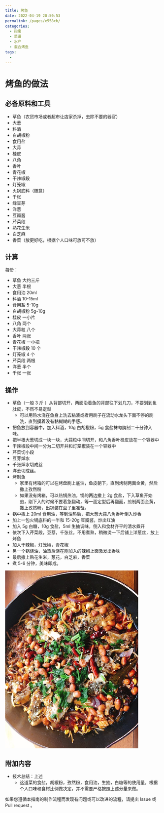 ```yaml
---
title: 烤鱼
date: 2022-04-19 20:50:53
permalink: /pages/e558cb/
categories:
  - 指南
  - 菜谱
  - 水产
  - 混合烤鱼
tags:
  - 
---
```

# 烤鱼的做法

## 必备原料和工具

- 草鱼（农贸市场或者超市让店家杀掉，去除不要的器官）
- 大葱
- 料酒
- 白胡椒粉
- 食用盐
- 大蒜
- 桂皮
- 八角
- 香叶
- 青花椒
- 干辣椒段
- 灯笼椒
- 火锅底料（随意）
- 千张
- 绿豆芽
- 洋葱
- 豆瓣酱
- 芹菜段
- 熟花生米
- 白芝麻
- 香菜（放更好吃，根据个人口味可放可不放）

## 计算

每份：

- 草鱼 大约三斤
- 大葱 半根
- 食用油 20ml
- 料酒 10-15ml
- 食用盐 5-10g
- 白胡椒粉 5g-10g
- 桂皮 一小片
- 八角 两个
- 大蒜粒 八个
- 香叶 两张
- 青花椒 一小把
- 干辣椒段 10 个
- 灯笼椒 4 个
- 芹菜段 两根
- 洋葱 半个
- 千张 一张

## 操作

- 草鱼（一般 3 斤 ）从背部切开，两面沿着鱼的背部往下划几刀，不要划到鱼肚皮，不然不易定型
  - 可以用热水浇在鱼身上洗去粘液或者用刷子在流动水龙头下面不停的刷洗，直到摸着没有黏糊糊的手感。
- 把鱼放到容器中，加入料酒，10g 白胡椒粉，5g 食盐抹匀腌制二十分钟入味。
- 把半根大葱切成一块一块，大蒜粒中间切开，和八角香叶桂皮放在一个容器中
- 干辣椒段中间一分为二切开并和灯笼椒装在一个容器中
- 芹菜切小段
- 豆芽焯水
- 千张焯水切成丝
- 洋葱切成丝。
- 烤制鱼
  - 家里有烤箱的可以在烤盘刷上底油，鱼皮朝下，直到烤制两面金黄，然后撒上孜然粉
  - 如果没有烤箱，可以热锅热油，锅的两边撒上 2g 食盐，下入草鱼开始煎，刚下入的时候不要着急翻动，等一面定型后再翻面，煎制两面金黄，撒上孜然粉，出锅装在盘子里准备。
- 锅中撒上 20ml 食用油，等到油热后，把大葱大蒜八角香叶倒入炒香
- 加上一包火锅底料的一半和 15-20g 豆瓣酱，炒出红油
- 加入 5g 白糖，10g 食盐，5ml 生抽调味，倒入和食材齐平的清水煮开
- 依次下入芹菜段，豆芽，千张丝，不用煮熟，稍微烫一下后铺上洋葱丝，放上烤鱼
- 加入干辣椒，灯笼椒，青花椒
- 另一个锅烧油，油热后浇在刚加入的辣椒上面激发出香味
- 最后撒上熟花生米，葱花，白芝麻，香菜
- 煮 5-6 分钟，美味即成。

![示例菜成品](/img/jpg/烤鱼.jpg)

## 附加内容

- 技术总结：上述
  - 这道菜的食盐，胡椒粉，孜然粉，食用油，生抽，白糖等的使用量，根据个人口味和食材比例做决定，并不需要严格按照上述分量来做。

如果您遵循本指南的制作流程而发现有问题或可以改进的流程，请提出 Issue 或 Pull request 。
